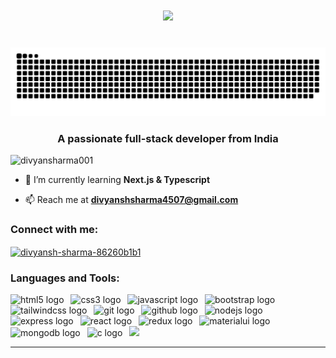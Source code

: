<h1 align="center">
    <img src="https://readme-typing-svg.herokuapp.com/?font=Righteous&size=35&center=true&vCenter=true&width=500&height=70&duration=4000&lines=Hi+There!+👋;+I'm+Divyansh+Sharma!;" />
</h1>
<div align="center">
  <br>
  <img alt="snake eating my contributions" src="https://raw.githubusercontent.com/salesp07/salesp07/output/github-contribution-grid-snake.svg" />
  <br/>
</div>
<h3 align="center">A passionate full-stack developer from India</h3>

<p align="left"> <img src="https://komarev.com/ghpvc/?username=divyansharma001&label=Profile%20views&color=0e75b6&style=flat" alt="divyansharma001" /> </p>

- 🌱 I’m currently learning **Next.js & Typescript**

- 📫 Reach me at **divyanshsharma4507@gmail.com**

<h3 align="left">Connect with me:</h3>
<p align="left">
<a href="https://linkedin.com/in/divyansh-sharma-86260b1b1" target="blank"><img align="center" src="https://raw.githubusercontent.com/rahuldkjain/github-profile-readme-generator/master/src/images/icons/Social/linked-in-alt.svg" alt="divyansh-sharma-86260b1b1" height="30" width="40" /></a>
</p>

<h3 align="left">Languages and Tools:</h3>
<div align="left">
  <img src="https://img.shields.io/badge/HTML5-E34F26?logo=html5&logoColor=white&style=for-the-badge" height="32" alt="html5 logo"  />
  <img width="3" />
  <img src="https://img.shields.io/badge/CSS3-1572B6?logo=css3&logoColor=white&style=for-the-badge" height="32" alt="css3 logo"  />
  <img width="3" />
  <img src="https://img.shields.io/badge/JavaScript-F7DF1E?logo=javascript&logoColor=black&style=for-the-badge" height="32" alt="javascript logo"  />
  <img width="3" />
  <img src="https://img.shields.io/badge/Bootstrap-7952B3?logo=bootstrap&logoColor=white&style=for-the-badge" height="32" alt="bootstrap logo"  />
  <img width="3" />
  <img src="https://img.shields.io/badge/Tailwind CSS-06B6D4?logo=tailwindcss&logoColor=black&style=for-the-badge" height="32" alt="tailwindcss logo"  />
  <img width="3" />
  <img src="https://img.shields.io/badge/Git-F05032?logo=git&logoColor=white&style=for-the-badge" height="32" alt="git logo"  />
  <img width="3" />
  <img src="https://img.shields.io/badge/GitHub-181717?logo=github&logoColor=white&style=for-the-badge" height="32" alt="github logo"  />
  <img width="3" />
  <img src="https://img.shields.io/badge/Node.js-339933?logo=nodedotjs&logoColor=white&style=for-the-badge" height="32" alt="nodejs logo"  />
  <img width="3" />
  <img src="https://img.shields.io/badge/Express-000000?logo=express&logoColor=white&style=for-the-badge" height="32" alt="express logo"  />
  <img width="3" />
  <img src="https://img.shields.io/badge/React-61DAFB?logo=react&logoColor=black&style=for-the-badge" height="32" alt="react logo"  />
  <img width="3" />
  <img src="https://img.shields.io/badge/Redux-764ABC?logo=redux&logoColor=white&style=for-the-badge" height="32" alt="redux logo"  />
  <img width="3" />
  <img src="https://img.shields.io/badge/MUI-007FFF?logo=mui&logoColor=white&style=for-the-badge" height="32" alt="materialui logo"  />
  <img width="3" />
  <img src="https://img.shields.io/badge/MongoDB-47A248?logo=mongodb&logoColor=white&style=for-the-badge" height="32" alt="mongodb logo"  />
  <img width="3" />
  <img src="https://img.shields.io/badge/C-A8B9CC?logo=c&logoColor=black&style=for-the-badge" height="32" alt="c logo"  />
  <img width="3" />
  <img src='https://img.shields.io/badge/PostgreSQL-336791?logo=postgresql&logoColor=white&style=for-the-badge' height='32' />
  <img width="3"/>
</div>
<hr>
<!-- <a href="https://git.io/streak-stats"><img src="https://streak-stats.demolab.com?user=divyansharma001&theme=merko" alt="GitHub Streak" /></a> -->
</br>


